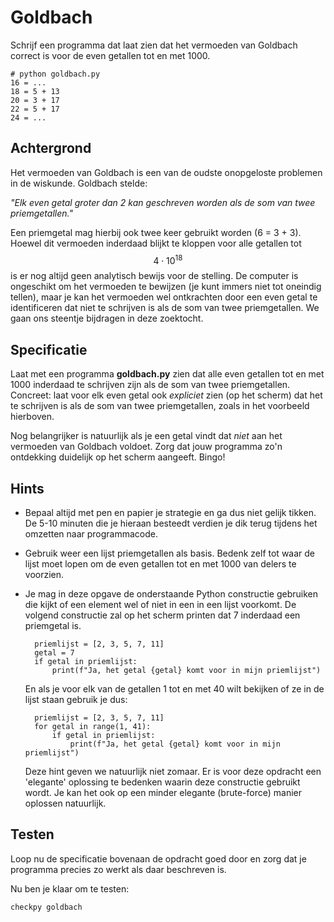 # Goldbach

Schrijf een programma dat laat zien dat het vermoeden van Goldbach correct is voor de even getallen tot en met 1000.

	# python goldbach.py
	16 = ...
	18 = 5 + 13 
	20 = 3 + 17 
	22 = 5 + 17
	24 = ...

## Achtergrond

Het vermoeden van Goldbach is een van de oudste onopgeloste problemen in de wiskunde. Goldbach stelde:

*"Elk even getal groter dan 2 kan geschreven worden als de som van twee priemgetallen."*

Een priemgetal mag hierbij ook twee keer gebruikt worden (6 = 3 + 3). Hoewel dit vermoeden inderdaad blijkt te kloppen voor alle getallen tot $$4\cdot10^{18}$$ is er nog altijd geen analytisch bewijs voor de stelling. De computer is ongeschikt om het vermoeden te bewijzen (je kunt immers niet tot oneindig tellen), maar je kan het vermoeden wel ontkrachten door een even getal te identificeren dat niet te schrijven is als de som van twee priemgetallen. We gaan ons steentje bijdragen in deze zoektocht.

## Specificatie

Laat met een programma **goldbach.py** zien dat alle even getallen tot en met 1000 inderdaad te schrijven zijn als de som van twee priemgetallen. Concreet: laat voor elk even getal ook *expliciet* zien (op het scherm) dat het te schrijven is als de som van twee priemgetallen, zoals in het voorbeeld hierboven.

Nog belangrijker is natuurlijk als je een getal vindt dat *niet* aan het vermoeden van Goldbach voldoet. Zorg dat jouw programma zo'n ontdekking duidelijk op het scherm aangeeft. Bingo!

## Hints

- Bepaal altijd met pen en papier je strategie en ga dus niet gelijk tikken. De 5-10 minuten die je hieraan besteedt verdien je dik terug tijdens het omzetten naar programmacode.

- Gebruik weer een lijst priemgetallen als basis. Bedenk zelf tot waar de lijst moet lopen om de even getallen tot en met 1000 van delers te voorzien.

- Je mag in deze opgave de onderstaande Python constructie gebruiken die kijkt of een element wel of niet in een in een lijst voorkomt. De volgend constructie zal op het scherm printen dat 7 inderdaad een priemgetal is.

		priemlijst = [2, 3, 5, 7, 11]
		getal = 7
		if getal in priemlijst:
		    print(f"Ja, het getal {getal} komt voor in mijn priemlijst")

  En als je voor elk van de getallen 1 tot en met 40 wilt bekijken of ze in de lijst staan gebruik je dus:

		priemlijst = [2, 3, 5, 7, 11]
		for getal in range(1, 41):
		    if getal in priemlijst:
		        print(f"Ja, het getal {getal} komt voor in mijn priemlijst")

  Deze hint geven we natuurlijk niet zomaar. Er is voor deze opdracht een 'elegante' oplossing te bedenken waarin deze 
  constructie gebruikt wordt. Je kan het ook op een minder elegante (brute-force) manier oplossen natuurlijk.

## Testen

Loop nu de specificatie bovenaan de opdracht goed door en zorg dat je programma precies zo werkt als daar beschreven is.

Nu ben je klaar om te testen:

	checkpy goldbach
